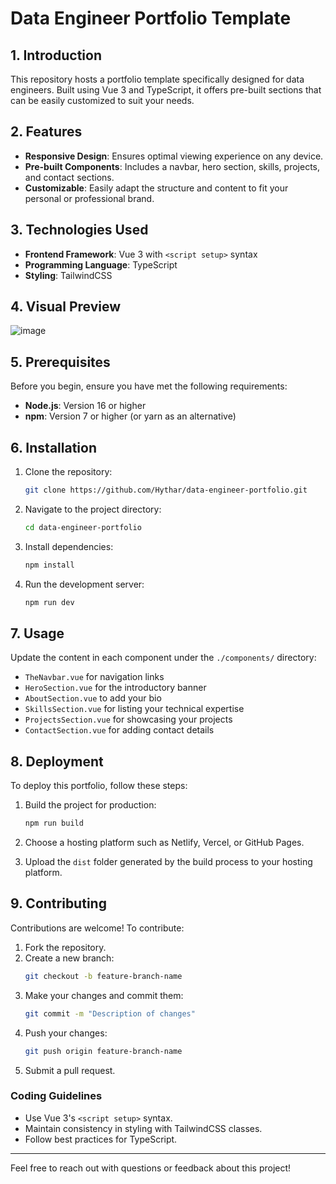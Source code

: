 # Data Engineer Portfolio Template

## 1. Introduction
This repository hosts a portfolio template specifically designed for data engineers. Built using Vue 3 and TypeScript, it offers pre-built sections that can be easily customized to suit your needs.

## 2. Features
- **Responsive Design**: Ensures optimal viewing experience on any device.
- **Pre-built Components**: Includes a navbar, hero section, skills, projects, and contact sections.
- **Customizable**: Easily adapt the structure and content to fit your personal or professional brand.

## 3. Technologies Used
- **Frontend Framework**: Vue 3 with `<script setup>` syntax
- **Programming Language**: TypeScript
- **Styling**: TailwindCSS

## 4. Visual Preview
![image](https://github.com/user-attachments/assets/da092670-544f-4996-85d6-f3678cbf3a84)


## 5. Prerequisites
Before you begin, ensure you have met the following requirements:
- **Node.js**: Version 16 or higher
- **npm**: Version 7 or higher (or yarn as an alternative)

## 6. Installation

1. Clone the repository:
   ```bash
   git clone https://github.com/Hythar/data-engineer-portfolio.git
   ```

2. Navigate to the project directory:
   ```bash
   cd data-engineer-portfolio
   ```

3. Install dependencies:
   ```bash
   npm install
   ```

4. Run the development server:
   ```bash
   npm run dev
   ```

## 7. Usage
Update the content in each component under the `./components/` directory:
- `TheNavbar.vue` for navigation links
- `HeroSection.vue` for the introductory banner
- `AboutSection.vue` to add your bio
- `SkillsSection.vue` for listing your technical expertise
- `ProjectsSection.vue` for showcasing your projects
- `ContactSection.vue` for adding contact details

## 8. Deployment
To deploy this portfolio, follow these steps:
1. Build the project for production:
   ```bash
   npm run build
   ```

2. Choose a hosting platform such as Netlify, Vercel, or GitHub Pages.
3. Upload the `dist` folder generated by the build process to your hosting platform.

## 9. Contributing
Contributions are welcome! To contribute:
1. Fork the repository.
2. Create a new branch:
   ```bash
   git checkout -b feature-branch-name
   ```
3. Make your changes and commit them:
   ```bash
   git commit -m "Description of changes"
   ```
4. Push your changes:
   ```bash
   git push origin feature-branch-name
   ```
5. Submit a pull request.

### Coding Guidelines
- Use Vue 3's `<script setup>` syntax.
- Maintain consistency in styling with TailwindCSS classes.
- Follow best practices for TypeScript.

---
Feel free to reach out with questions or feedback about this project!
